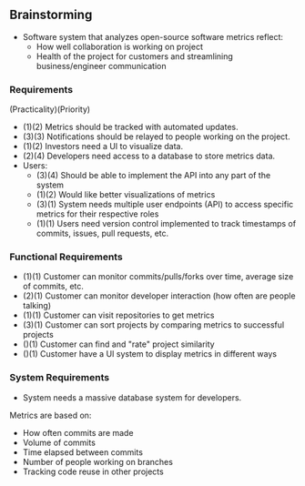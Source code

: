 ## Brainstorming
- Software system that analyzes open-source software metrics reflect:
    - How well collaboration is working on project
    - Health of the project for customers and streamlining business/engineer communication

### Requirements
(Practicality)(Priority)
- (1)(2) Metrics should be tracked with automated updates.
- (3)(3) Notifications should be relayed to people working on the project.
- (1)(2) Investors need a UI to visualize data.
- (2)(4) Developers need access to a database to store metrics data.
- Users:
    - (3)(4) Should be able to implement the API into any part of the system
    - (1)(2) Would like better visualizations of metrics
    - (3)(1) System needs multiple user endpoints (API) to access specific metrics for their respective roles
    - (1)(1) Users need version control implemented to track timestamps of commits, issues, pull requests, etc.
    
### Functional Requirements
- (1)(1) Customer can monitor commits/pulls/forks over time, average size of commits, etc.
- (2)(1) Customer can monitor developer interaction (how often are people talking)
- (1)(1) Customer can visit repositories to get metrics
- (3)(1) Customer can sort projects by comparing metrics to successful projects
- ()(1) Customer can find and "rate" project similarity
- ()(1) Customer have a UI system to display metrics in different ways

### System Requirements
- System needs a massive database system for developers.

Metrics are based on:
- How often commits are made
- Volume of commits
- Time elapsed between commits
- Number of people working on branches
- Tracking code reuse in other projects
